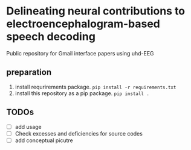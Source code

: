 # Delineating neural contributions to electroencephalogram-based speech decoding

Public repository for Gmail interface papers using uhd-EEG

## preparation
1. install requrirements package.
   `pip install -r requirements.txt`
2. install this repository as a pip package.
   `pip install .`

## TODOs

- [ ] add usage
- [ ] Check excesses and deficiencies for source codes
- [ ] add conceptual picutre
